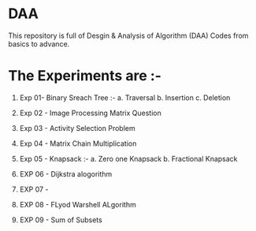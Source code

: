 # DAA

This repository is full of Desgin & Analysis of Algorithm (DAA) Codes from basics to advance.
# The Experiments are :-
1. Exp 01- Binary Sreach Tree :-
           a. Traversal
           b. Insertion
           c. Deletion

2. Exp 02 - Image Processing Matrix Question 
3. Exp 03 - Activity Selection Problem
4. Exp 04 - Matrix Chain Multiplication
5. Exp 05 - Knapsack :-
           a. Zero one Knapsack
           b. Fractional Knapsack
6. EXP 06 - Dijkstra alogorithm
7. EXP 07 -
8. EXP 08 - FLyod Warshell ALgorithm
9. EXP 09 - Sum of Subsets
   

